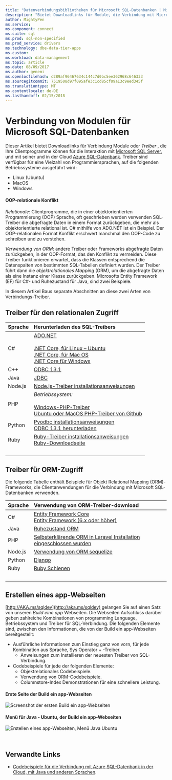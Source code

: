 ```yaml
---
title: "Datenverbindungsbibliotheken für Microsoft SQL-Datenbanken | Microsoft Docs"
description: "Bietet Downloadlinks für Module, die Verbindung mit Microsoft SQL Server und Azure SQL-Datenbank aus einer Vielzahl von Programmiersprachen Client zu aktivieren."
author: MightyPen
ms.service: 
ms.component: connect
ms.suite: sql
ms.prod: sql-non-specified
ms.prod_service: drivers
ms.technology: dbe-data-tier-apps
ms.custom: 
ms.workload: data-management
ms.topic: article
ms.date: 08/09/2017
ms.author: genemi
ms.openlocfilehash: d289af96467634c144c7d0bc5ee362968c646333
ms.sourcegitcommit: 7519508d97f095afe3c1cd85cf09a13c9eed345f
ms.translationtype: MT
ms.contentlocale: de-DE
ms.lasthandoff: 02/15/2018
---
```

# <a name="connection-modules-for-microsoft-sql-databases"></a>Verbindung von Modulen für Microsoft SQL-Datenbanken

Dieser Artikel bietet Downloadlinks für Verbindung Module oder *Treiber* , die Ihre Clientprogramme können für die Interaktion mit [Microsoft SQL Server](../index.md), und mit seiner und in der Cloud [Azure SQL-Datenbank](http://docs.microsoft.com/azure/sql-database/). Treiber sind verfügbar für eine Vielzahl von Programmiersprachen, auf die folgenden Betriebssysteme ausgeführt wird:

- Linux (Ubuntu)
- MacOS
- Windows


#### <a name="oop-to-relational-mismatch"></a>OOP-relationale Konflikt

*Relationale*: Clientprogramme, die in einer objektorientierten Programmierung (OOP) Sprache, oft geschrieben werden verwenden SQL-Treiber die abgefragte Daten in einem Format zurückgeben, die mehr als objektorientierte relational ist. C# mithilfe von ADO.NET ist ein Beispiel. Der OOP-relationalen Format Konflikt erschwert manchmal den OOP-Code zu schreiben und zu verstehen.

*Verwendung von ORM*: andere Treiber oder Frameworks abgefragte Daten zurückgeben, in der OOP-Format, das den Konflikt zu vermeiden. Diese Treiber funktionieren erwartet, dass die Klassen entsprechend die Datenspalten von bestimmten SQL-Tabellen definiert wurden. Der Treiber führt dann die *objektrelationales Mapping* (ORM), um die abgefragte Daten als eine Instanz einer Klasse zurückgeben. Microsofts Entity Framework (EF) für C#- und Ruhezustand für Java, sind zwei Beispiele.

In diesem Artikel Baus separate Abschnitten an diese zwei Arten von Verbindungs-Treiber.


<a name="anchor-20-drivers-relational-access" />

## <a name="drivers-for-relational-access"></a>Treiber für den relationalen Zugriff


<!--
Each given Microsoft Download Center page should be enhanced
with a link to the next NEWER version page, on the day that the
original page is no longer the latest because the newer page is being added.
But this policy is not agreed on or observed,
putting the links in the following table at risk for being outdated.

PHP driver in Github.com also uses this FWLink:  http://go.microsoft.com/fwlink/?LinkID=518036 ,
although the FWLink is less precise than is http://github.com/Microsoft/msphpsql/tree/dev#install-unix .
-->


| Sprache | Herunterladen des SQL-Treibers |
| :------- | :---------------------- |
| C#       | [ADO.NET](http://www.microsoft.com/net/download/)<br /><br />[.NET Core, für Linux – Ubuntu](https://www.microsoft.com/net/core#Ubuntu)<br />[.NET Core, für Mac OS](https://www.microsoft.com/net/core#macos)<br />[.NET Core für Windows](https://www.microsoft.com/net/core) |
| C++      | [ODBC 13.1](http://docs.microsoft.com/sql/connect/odbc/download-odbc-driver-for-sql-server) |
| Java     | [JDBC](http://www.microsoft.com/download/details.aspx?id=55539) |
| Node.js  | [Node.js-Treiber installationsanweisungen](http://docs.microsoft.com/sql/connect/node-js/step-1-configure-development-environment-for-node-js-development) |
| PHP      | *Betriebssystem:*<br /><br />[Windows-PHP-Treiber](https://www.microsoft.com/download/details.aspx?id=55642)<br />[Ubuntu oder MacOS PHP-Treiber von Github](http://github.com/Microsoft/msphpsql/tree/dev#install-unix) |
| Python   | [Pyodbc installationsanweisungen](http://docs.microsoft.com/sql/connect/python/pyodbc/step-1-configure-development-environment-for-pyodbc-python-development)<br />[ODBC 13.1 herunterladen](http://docs.microsoft.com/sql/connect/odbc/download-odbc-driver-for-sql-server) |
| Ruby     | [Ruby-Treiber installationsanweisungen](https://docs.microsoft.com/sql/connect/ruby/step-1-configure-development-environment-for-ruby-development)<br />[Ruby-Downloadseite](https://rubyinstaller.org/downloads/) |
| &nbsp; | <br /> |


<a name="anchor-40-drivers-orm-access" />

## <a name="drivers-for-orm-access"></a>Treiber für ORM-Zugriff


Die folgende Tabelle enthält Beispiele für Objekt Relational Mapping (ORM)-Frameworks, die Clientanwendungen für die Verbindung mit Microsoft SQL-Datenbanken verwenden.


| Sprache | Verwendung von ORM-Treiber-download |
| :------- | :------------------ |
| C# | [Entity Framework Core](http://docs.microsoft.com/ef/core/)<br />[Entity Framework (6.x oder höher)](http://docs.microsoft.com/ef/) |
| Java | [Ruhezustand ORM](http://hibernate.org/orm)|
| PHP | [Selbsterklärende ORM in Laravel Installation eingeschlossen wurden](http://laravel.com/docs/) |
| Node.js | [Verwendung von ORM sequelize](http://docs.sequelizejs.com) |
| Python | [Django](http://www.djangoproject.com/) |
| Ruby | [Ruby Schienen](http://rubyonrails.org/) |
| &nbsp; | <br /> |


<a name="anchor-60-build-an-app-webpages" />

## <a name="build-an-app-webpages"></a>Erstellen eines app-Webseiten


[http://AKA.ms/sqldev](http://aka.ms/sqldev) gelangen Sie auf einen Satz von unseren *Build eine app* Webseiten. Die Webseiten Aufschluss darüber geben zahlreiche Kombinationen von programming Language, Betriebssystem und Treiber für SQL-Verbindung. Die folgenden Elemente sind, zwischen den Informationen, die von der Build ein app-Webseiten bereitgestellt:

- Ausführliche Informationen zum Einstieg ganz von vorn, für jede Kombination aus Sprache, Sys Operator + -Treiber.
    - Anweisungen zum Installieren der neuesten Treiber von SQL-Verbindung.
- Codebeispiele für jede der folgenden Elemente:
    - Objektrelationales Codebeispiele.
    - Verwendung von ORM-Codebeispiele.
    - Columnstore-Index Demonstrationen für eine schnellere Leistung.


#### <a name="first-page-of-build-an-app-webpages"></a>Erste Seite der Build ein app-Webseiten

![Screenshot der ersten Build ein app-Webseiten][image-ref-163-buildanapp-webpages-first-page]


#### <a name="menu-for-java---ubuntu-of-build-an-app-webpages"></a>Menü für Java - Ubuntu, der Build ein app-Webseiten

![Erstellen eines app-Webseiten, Menü Java Ubuntu][image-ref-167-buildanapp-webpages-menu-java-ubuntu]


&nbsp;


## <a name="related-links"></a>Verwandte Links

- [Codebeispiele für die Verbindung mit Azure SQL-Datenbank in der Cloud, mit Java und anderen Sprachen](http://docs.microsoft.com/azure/sql-database/sql-database-connect-query-java).


<!-- Image references -->

[image-ref-163-buildanapp-webpages-first-page]: ./media/homepage-sql-connection-drivers/gm-aka-ms-sqldev-choose-language-g21.png
[image-ref-167-buildanapp-webpages-menu-java-ubuntu]: ./media/homepage-sql-connection-drivers/gm-aka-ms-sqldev-java-ubuntu-c31.png
